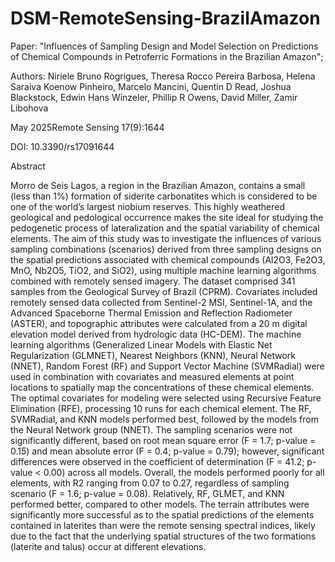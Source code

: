 # DSM-RemoteSensing-BrazilAmazon

Paper: "Influences of Sampling Design and Model Selection on Predictions of Chemical Compounds in Petroferric Formations in the Brazilian Amazon"; 

Authors: Niriele Bruno Rogrigues, Theresa Rocco Pereira Barbosa, Helena Saraiva Koenow Pinheiro, Marcelo Mancini, Quentin D Read, Joshua Blackstock, Edwin Hans Winzeler, Phillip R Owens, David Miller, Zamir Libohova

May 2025Remote Sensing 17(9):1644

DOI: 10.3390/rs17091644

Abstract

Morro de Seis Lagos, a region in the Brazilian Amazon, contains a small (less than 1%) formation of siderite carbonatites which is considered to be one of the world’s largest niobium reserves. This highly weathered geological and pedological occurrence makes the site ideal for studying the pedogenetic process of lateralization and the spatial variability of chemical elements. The aim of this study was to investigate the influences of various sampling combinations (scenarios) derived from three sampling designs on the spatial predictions associated with chemical compounds (Al2O3, Fe2O3, MnO, Nb2O5, TiO2, and SiO2), using multiple machine learning algorithms combined with remotely sensed imagery. The dataset comprised 341 samples from the Geological Survey of Brazil (CPRM). Covariates included remotely sensed data collected from Sentinel-2 MSI, Sentinel-1A, and the Advanced Spaceborne Thermal Emission and Reflection Radiometer (ASTER), and topographic attributes were calculated from a 20 m digital elevation model derived from hydrologic data (HC-DEM). The machine learning algorithms (Generalized Linear Models with Elastic Net Regularization (GLMNET), Nearest Neighbors (KNN), Neural Network (NNET), Random Forest (RF) and Support Vector Machine (SVMRadial) were used in combination with covariates and measured elements at point locations to spatially map the concentrations of these chemical elements. The optimal covariates for modeling were selected using Recursive Feature Elimination (RFE), processing 10 runs for each chemical element. The RF, SVMRadial, and KNN models performed best, followed by the models from the Neural Network group (NNET). The sampling scenarios were not significantly different, based on root mean square error (F = 1.7; p-value = 0.15) and mean absolute error (F = 0.4; p-value = 0.79); however, significant differences were observed in the coefficient of determination (F = 41.2; p-value < 0.00) across all models. Overall, the models performed poorly for all elements, with R2 ranging from 0.07 to 0.27, regardless of sampling scenario (F = 1.6; p-value = 0.08). Relatively, RF, GLMET, and KNN performed better, compared to other models. The terrain attributes were significantly more successful as to the spatial predictions of the elements contained in laterites than were the remote sensing spectral indices, likely due to the fact that the underlying spatial structures of the two formations (laterite and talus) occur at different elevations.
